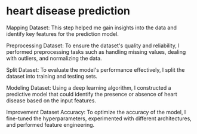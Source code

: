 # heart disease prediction

Mapping Dataset: This step helped me gain insights into the data and identify key features for the prediction model.

Preprocessing Dataset: To ensure the dataset's quality and reliability, I performed preprocessing tasks such as handling missing values, dealing with outliers, and normalizing the data. 

Split Dataset: To evaluate the model's performance effectively, I split the dataset into training and testing sets.

Modeling Dataset: Using a deep learning algorithm, I constructed a predictive model that could identify the presence or absence of heart disease based on the input features.

Improvement Dataset Accuracy: To optimize the accuracy of the model, I fine-tuned the hyperparameters, experimented with different architectures, and performed feature engineering. 
